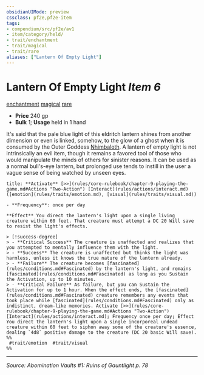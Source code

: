 ```yaml
---
obsidianUIMode: preview
cssclass: pf2e,pf2e-item
tags:
- compendium/src/pf2e/av1
- item/category/held/
- trait/enchantment
- trait/magical
- trait/rare
aliases: ["Lantern Of Empty Light"]
---
```

# Lantern Of Empty Light *Item 6*  
[enchantment](enchantment.md "Enchantment School Trait")  [magical](magical.md "Magical Item Trait")  [rare](rare.md "Rare Rarity Trait")  

- **Price** 240 gp
- **Bulk** 1; **Usage** held in 1 hand

It's said that the pale blue light of this eldritch lantern shines from another dimension or even is linked, somehow, to the glow of a ghost when it is consumed by the Outer Goddess [Nhimbaloth](nhimbaloth-logm.md). A lantern of empty light is not intrinsically an evil item, though it remains a favored tool of those who would manipulate the minds of others for sinister reasons. It can be used as a normal bull's-eye lantern, but prolonged use tends to instill in the user a vague sense of being watched by unseen eyes.

```ad-embed-ability
title: **Activate** [>>](rules/core-rulebook/chapter-9-playing-the-game.md#Actions "Two-Action") [Interact](rules/actions/interact.md) ([emotion](rules/traits/emotion.md), [visual](rules/traits/visual.md))

- **Frequency**: once per day

**Effect** You direct the lantern's light upon a single living creature within 60 feet. That creature must attempt a DC 20 Will save to resist the light's effects.

> [!success-degree] 
> - **Critical Success** The creature is unaffected and realizes that you attempted to mentally influence them with the light.
> - **Success** The creature is unaffected but thinks the light was harmless, unless it knows the true nature of the lantern already.
> - **Failure** The creature becomes [fascinated](rules/conditions.md#Fascinated) by the lantern's light, and remains [fascinated](rules/conditions.md#Fascinated) as long as you Sustain the Activation, up to 10 minutes.
> - **Critical Failure** As failure, but you can Sustain the Activation for up to 1 hour. When the effect ends, the [fascinated](rules/conditions.md#Fascinated) creature remembers any events that took place while [fascinated](rules/conditions.md#Fascinated) only as indistinct, dream-like memories. Activate [>>](rules/core-rulebook/chapter-9-playing-the-game.md#Actions "Two-Action") [Interact](rules/actions/interact.md); Frequency once per day; Effect You direct the lantern's light upon a single incorporeal undead creature within 60 feet to siphon away some of the creature's essence, dealing `4d8` positive damage to the creature (DC 20 basic Will save).  
%%
 #trait/emotion  #trait/visual 
%%
```


---
*Source: Abomination Vaults #1: Ruins of Gauntlight p. 78*